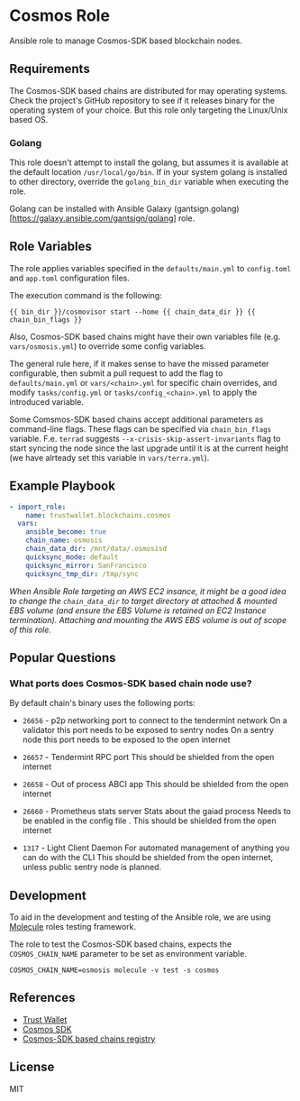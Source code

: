 # Cosmos Role

Ansible role to manage Cosmos-SDK based blockchain nodes.

## Requirements

The Cosmos-SDK based chains are distributed for may operating systems.
Check the project's GitHub repository to see if it releases binary for the
operating system of your choice. But this role only targeting the Linux/Unix 
based OS.

### Golang

This role doesn't attempt to install the golang, but assumes it is available
at the default location `/usr/local/go/bin`. If in your system golang is installed 
to other directory, override the `golang_bin_dir` variable when executing the role.

Golang can be installed with Ansible Galaxy (gantsign.golang)[https://galaxy.ansible.com/gantsign/golang] role.

## Role Variables

The role applies variables specified in the `defaults/main.yml` to `config.toml`
and `app.toml` configuration files.

The execution command is the following:

```shell
{{ bin_dir }}/cosmovisor start --home {{ chain_data_dir }} {{ chain_bin_flags }}
```

Also, Cosmos-SDK based chains might have their own variables file
(e.g. `vars/osmosis.yml`) to override some config variables.

The general rule here, if it makes sense to have the missed parameter configurable,
then submit a pull request to add the flag to `defaults/main.yml` or 
`vars/<chain>.yml` for specific chain overrides, and modify `tasks/config.yml` or
`tasks/config_<chain>.yml` to apply the introduced variable.

Some Comsmos-SDK based chains accept additional parameters as command-line flags.
These flags can be specified via `chain_bin_flags` variable. F.e. `terrad` suggests
`--x-crisis-skip-assert-invariants` flag to start syncing the node since the last upgrade until it is at the current height (we have alrteady set this variable in `vars/terra.yml`).

## Example Playbook

```yaml
- import_role:
    name: trustwallet.blockchains.cosmos
  vars:
    ansible_become: true
    chain_name: osmosis
    chain_data_dir: /mnt/data/.osmosisd
    quicksync_mode: default
    quicksync_mirror: SanFrancisco
    quicksync_tmp_dir: /tmp/sync
```

_When Ansible Role targeting an AWS EC2 insance, it might be a good idea to
change the `chain_data_dir` to target directory at attached & mounted 
EBS volume (and ensure the EBS Volume is retained on EC2 Instance termination).
Attaching and mounting the AWS EBS volume is out of scope of this role._

## Popular Questions

### What ports does Cosmos-SDK based chain node use?

By default chain's binary uses the following ports:

* `26656` - p2p networking port to connect to the tendermint network
  On a validator this port needs to be exposed to sentry nodes
  On a sentry node this port needs to be exposed to the open internet

* `26657` - Tendermint RPC port
  This should be shielded from the open internet

* `26658` - Out of process ABCI app
  This should be shielded from the open internet

* `26660` - Prometheus stats server
  Stats about the gaiad process
  Needs to be enabled in the config file .
  This should be shielded from the open internet

* `1317` - Light Client Daemon
  For automated management of anything you can do with the CLI
  This should be shielded from the open internet, unless public sentry node is planned.

## Development

To aid in the development and testing of the Ansible role, we are 
using [Molecule](https://molecule.readthedocs.io/en/latest/index.html) roles testing framework.

The role to test the Cosmos-SDK based chains, expects the `COSMOS_CHAIN_NAME` parameter
to be set as environment variable.

```shell
COSMOS_CHAIN_NAME=osmosis molecule -v test -s cosmos
```

## References

* [Trust Wallet](https://trustwallet.com)
* [Cosmos SDK](https://v1.cosmos.network/sdk)
* [Cosmos-SDK based chains registry](https://github.com/cosmos/chain-registry/)

## License

MIT

